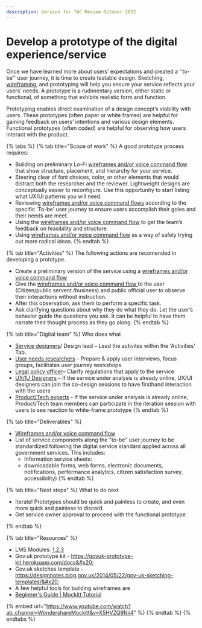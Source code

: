 ```yaml
---
description: Version for TAC Review October 2022
---
```


# Develop a prototype of the digital experience/service

Once we have learned more about users’ expectations and created a ''to-be'' user journey, it is time to create testable design. Sketching, [wireframing](https://www.youtube.com/watch?v=KnZrypOaVCg), and prototyping will help you ensure your service reflects your users’ needs. A prototype is a rudimentary version, either static or functional, of something that exhibits realistic form and function.&#x20;

Prototyping enables direct examination of a design concept’s viability with users. These prototypes (often paper or white frames) are helpful for gaining feedback on users’ intentions and various design elements. Functional prototypes (often coded) are helpful for observing how users interact with the product.&#x20;

{% tabs %}
{% tab title="Scope of work" %}
A good prototype process requires:

* Building on preliminary Lo-Fi [wireframes and/or voice command flow ](../learning-and-exchange/artefacts.md#wireframes-and-or-voice-command-flow)that show structure, placement, and hierarchy for your service. &#x20;
* Steering clear of font choices, color, or other elements that would distract both the researcher and the reviewer. Lightweight designs are conceptually easier to reconfigure. Use this opportunity to start listing what UX/UI patterns you will need.&#x20;
* Reviewing [wireframes and/or voice command flows](../learning-and-exchange/artefacts.md#wireframes-and-or-voice-command-flow) according to the specific 'To-be' user journey to ensure users accomplish their goles and their needs are meet.&#x20;
* Using the [wireframes and/or voice command flow](../learning-and-exchange/artefacts.md#wireframes-and-or-voice-command-flow) to get the team’s feedback on feasibility and structure.&#x20;
* Using [wireframes and/or voice command flow](../learning-and-exchange/artefacts.md#wireframes-and-or-voice-command-flow) as a way of safely trying out more radical ideas.   &#x20;
{% endtab %}

{% tab title="Activities" %}
The following actions are recomended in developing a prototype.&#x20;

* Create a preliminary version of the service using a [wireframes and/or voice command flow](../learning-and-exchange/artefacts.md#wireframes-and-or-voice-command-flow)
* Give the [wireframes and/or voice command flow ](../learning-and-exchange/artefacts.md#wireframes-and-or-voice-command-flow)to the user (Citizen/public servent /business) and public official user to observe their interactions without instruction.&#x20;
* After this observation, ask them to perform a specific task.&#x20;
* Ask clarifying questions about why they do what they do. Let the user’s behavior guide the questions you ask. It can be helpful to have them narrate their thought process as they go along.&#x20;
{% endtab %}

{% tab title="Digital team" %}
Who does what&#x20;

* [Service designers](../annex/govstack-user-profiles-taxonomy.md#service-designer)/ Design lead – Lead the activites within the 'Activities' Tab.
* [User needs researchers](https://app.gitbook.com/o/pxmRWOPoaU8fUAbbcrus/s/zlgZ7XvqYnhGTNjlQo19/) – Prepare & apply user interviews, focus groups, facilitates user journey workshops &#x20;
* [Legal policy officer](../annex/govstack-user-profiles-taxonomy.md#legal-policy-officer)– Clarify regulations that apply to the service &#x20;
* [UX/IU Designers](https://app.gitbook.com/o/pxmRWOPoaU8fUAbbcrus/s/zlgZ7XvqYnhGTNjlQo19/) – If the service under analysis is already online, UX/UI designers can join the co-design sessions to have firsthand interaction with the users &#x20;
* [Product/Tech experts](../annex/govstack-user-profiles-taxonomy.md#back-end-developers)  - If the service under analysis is already online, Product/Tech team members can participate in the iteration session with users to see reaction to white-frame prototype &#x20;
{% endtab %}

{% tab title="Deliverables" %}
* [Wireframes and/or voice command flow](../learning-and-exchange/artefacts.md#wireframes-and-or-voice-command-flow) &#x20;
* List of service components along the "to-be" user journey to be standardized following the digital service standard applied across all government services. This includes:
  * Information service sheets:&#x20;
  * downloadable forms, web forms, electronic documents, notifications, performance analytics, citizen satisfaction survey, accessibility) &#x20;
{% endtab %}

{% tab title="Next steps" %}
What to do next

* Iterate! Prototypes should be quick and painless to create, and even more quick and painless to discard.&#x20;
* Get service owner approval to proceed with the functional prototype &#x20;

&#x20;
{% endtab %}

{% tab title="Resources" %}
* LMS Modules: [1](../learning-and-exchange/govstack-learning-management-system/#awareness-building-and-expression-of-interest),[2](../learning-and-exchange/govstack-learning-management-system/#agreement-of-cooperation),[3](../learning-and-exchange/govstack-learning-management-system/#govstack-internal-kick-off) &#x20;
* Gov.uk prototype kit - https://govuk-prototype-kit.herokuapp.com/docs&#x20;
* Gov.uk sketches template - https://designnotes.blog.gov.uk/2014/05/22/gov-uk-sketching-templates/&#x20;
* A few helpful tools for building wireframes are&#x20;
* [Beginner's Guide | Mockitt Tutorial](https://www.youtube.com/watch?v=X5HVZQ9Nii4)&#x20;

{% embed url="https://www.youtube.com/watch?ab_channel=WondershareMockitt&v=X5HVZQ9Nii4" %}
{% endtab %}
{% endtabs %}
